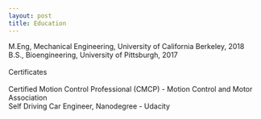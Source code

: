 ```yaml
---
layout: post
title: Education
---
```


M.Eng, Mechanical Engineering, University of California Berkeley, 2018
<br>B.S., Bioengineering, University of Pittsburgh, 2017
<br>
<br>Certificates
<br>
<br>Certified Motion Control Professional (CMCP) - Motion Control and Motor Association
<br>Self Driving Car Engineer, Nanodegree - Udacity
